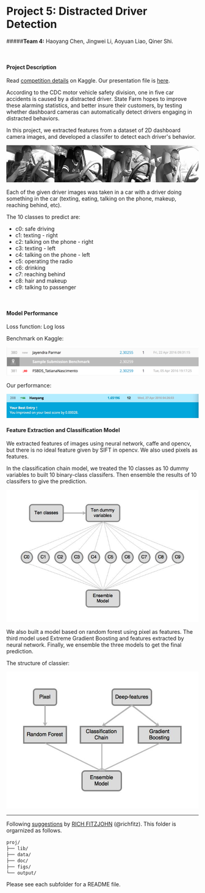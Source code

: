 # Project 5: Distracted Driver Detection


#####<b>Team 4:</b> Haoyang Chen, Jingwei Li, Aoyuan Liao, Qiner Shi.

<br />

#### Project Description

Read [competition details](https://www.kaggle.com/c/state-farm-distracted-driver-detection) on Kaggle.
Our presentation file is [here](presentation.pptx).

According to the CDC motor vehicle safety division, one in five car accidents is caused by a distracted driver. State Farm hopes to improve these alarming statistics, and better insure their customers, by testing whether dashboard cameras can automatically detect drivers engaging in distracted behaviors.

In this project, we extracted features from a dataset of 2D dashboard camera images, and developed a classifer to detect each driver's behavior.

![image](./figs/drivers_statefarm.png)

Each of the given driver images was taken in a car with a driver doing something in the car (texting, eating, talking on the phone, makeup, reaching behind, etc).

The 10 classes to predict are:

- c0: safe driving
- c1: texting - right
- c2: talking on the phone - right
- c3: texting - left
- c4: talking on the phone - left
- c5: operating the radio
- c6: drinking
- c7: reaching behind
- c8: hair and makeup
- c9: talking to passenger

<br />

#### Model Performance

Loss function: Log loss

Benchmark on Kaggle:

![image](./figs/benchmark.png)

Our performance:

![image](./figs/performance.jpg)

#### Feature Extraction and Classification Model

We extracted features of images using neural network, caffe and opencv, but there is no ideal feature given by SIFT in opencv. We also used pixels as features.

In the classification chain model, we treated the 10 classes as 10 dummy variables to built 10 binary-class classifers. Then ensemble the results of 10 classifers to give the prediction.

![image](./figs/classification_chain.jpg)

We also built a model based on random forest using pixel as features. The third model used Extreme Gradient Boosting and features extracted by neural network. Finally, we ensemble the three models to get the final prediction.

The structure of classier:

![image](./figs/model.jpg)


---
Following [suggestions](http://nicercode.github.io/blog/2013-04-05-projects/) by [RICH FITZJOHN](http://nicercode.github.io/about/#Team) (@richfitz). This folder is orgarnized as follows.

```
proj/
├── lib/
├── data/
├── doc/
├── figs/
└── output/
```

Please see each subfolder for a README file.

